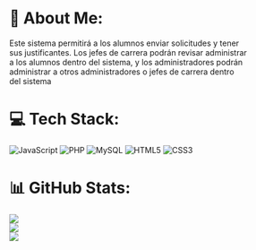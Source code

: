 # 💫 About Me:
Este sistema permitirá a los alumnos enviar solicitudes y tener<br>sus justificantes. Los jefes de carrera podrán revisar administrar<br>a los alumnos dentro del sistema, y los administradores podrán <br>administrar a otros administradores o jefes de carrera dentro <br>del sistema


# 💻 Tech Stack:
![JavaScript](https://img.shields.io/badge/javascript-%23323330.svg?style=for-the-badge&logo=javascript&logoColor=%23F7DF1E) ![PHP](https://img.shields.io/badge/php-%23777BB4.svg?style=for-the-badge&logo=php&logoColor=white) ![MySQL](https://img.shields.io/badge/mysql-4479A1.svg?style=for-the-badge&logo=mysql&logoColor=white) ![HTML5](https://img.shields.io/badge/html5-%23E34F26.svg?style=for-the-badge&logo=html5&logoColor=white) ![CSS3](https://img.shields.io/badge/css3-%231572B6.svg?style=for-the-badge&logo=css3&logoColor=white)
# 📊 GitHub Stats:
![](https://github-readme-stats.vercel.app/api?username=ITSH&theme=neon&hide_border=true&include_all_commits=false&count_private=false)<br/>
![](https://github-readme-streak-stats.herokuapp.com/?user=ITSH&theme=neon&hide_border=true)<br/>
![](https://github-readme-stats.vercel.app/api/top-langs/?username=ITSH&theme=neon&hide_border=true&include_all_commits=false&count_private=false&layout=compact)

<!-- Proudly created with GPRM ( https://gprm.itsvg.in ) -->
